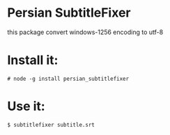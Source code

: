 # **Persian SubtitleFixer**
this package convert windows-1256 encoding to utf-8
# **Install it:**
```shell
# node -g install persian_subtitlefixer
```
# **Use it:**
```shell
$ subtitlefixer subtitle.srt
```
